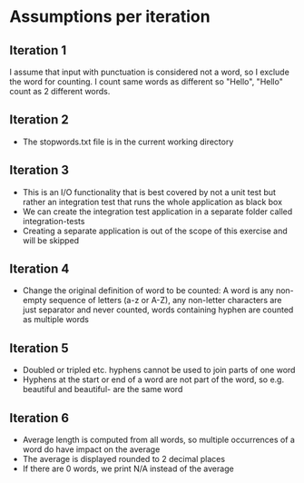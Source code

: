 # Assumptions per iteration

## Iteration 1
I assume that input with punctuation is considered not a word, so I exclude the word for counting.
I count same words as different so "Hello", "Hello" count as 2 different words.

## Iteration 2
- The stopwords.txt file is in the current working directory

## Iteration 3
- This is an I/O functionality that is best covered by not a unit test but rather an integration test that runs the whole application as black box
- We can create the integration test application in a separate folder called integration-tests
- Creating a separate application is out of the scope of this exercise and will be skipped

## Iteration 4
- Change the original definition of word to be counted: A word is any non-empty sequence of letters (a-z or A-Z), any non-letter characters are just separator and never counted, words containing hyphen are counted as multiple words

## Iteration 5
- Doubled or tripled etc. hyphens cannot be used to join parts of one word
- Hyphens at the start or end of a word are not part of the word, so e.g. beautiful and beautiful- are the same word

## Iteration 6
- Average length is computed from all words, so multiple occurrences of a word do have impact on the average
- The average is displayed rounded to 2 decimal places
- If there are 0 words, we print N/A instead of the average